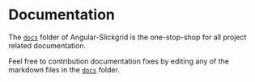 # Documentation

The [`docs`](https://github.com/ghiscoding/Angular-Slickgrid/tree/master/docs) folder of Angular-Slickgrid is the one-stop-shop for all project related documentation. 

Feel free to contribution documentation fixes by editing any of the markdown files in the [`docs`](https://github.com/ghiscoding/Angular-Slickgrid/tree/master/docs) folder.